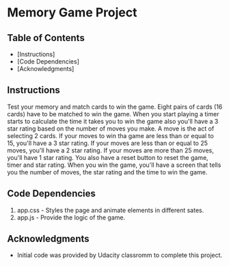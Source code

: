 # Memory Game Project

## Table of Contents
* [Instructions]
* [Code Dependencies]
* [Acknowledgments]

## Instructions
Test your memory and match cards to win the game. Eight pairs of cards (16 cards) have to be matched to win the game. When you start playing a timer starts to calculate the time it takes you to win the game also you'll have a 3 star rating based on the number of moves you make.
A move is the act of selecting 2 cards. If your moves to win tha game are less than or equal to 15, you'll have a 3 star rating. If your moves are less than or equal to 25 moves, you'll have a 2 star rating. If your moves are more than 25 moves, you'll have 1 star rating. You also have a reset button to reset the game, timer and star rating. When you win the game, you'll have a screen that tells you the number of moves, the star rating and the time to win the game.

## Code Dependencies
1. app.css - Styles the page and animate elements in different sates.
2. app.js - Provide the logic of the game.

## Acknowledgments
* Initial code was provided by Udacity classromm to complete this project.